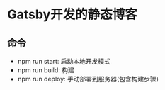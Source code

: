 # Gatsby开发的静态博客

## 命令

* npm run start: 启动本地开发模式
* npm run build: 构建
* npm run deploy: 手动部署到服务器(包含构建步骤)
